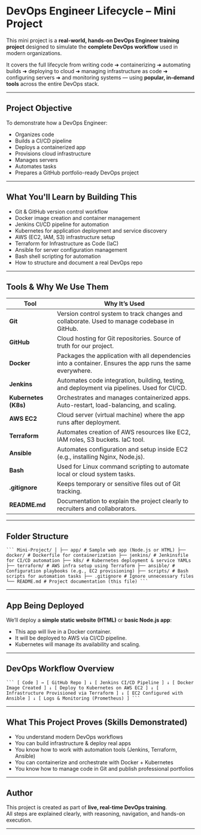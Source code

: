 #  DevOps Engineer Lifecycle – Mini Project

This mini project is a **real-world, hands-on DevOps Engineer training project** designed to simulate the **complete DevOps workflow** used in modern organizations.

It covers the full lifecycle from writing code ➜ containerizing ➜ automating builds ➜ deploying to cloud ➜ managing infrastructure as code ➜ configuring servers ➜ and monitoring systems — using **popular, in-demand tools** across the entire DevOps stack.

---

##  Project Objective

To demonstrate how a DevOps Engineer:
- Organizes code
- Builds a CI/CD pipeline
- Deploys a containerized app
- Provisions cloud infrastructure
- Manages servers
- Automates tasks
- Prepares a GitHub portfolio-ready DevOps project

---

##  What You'll Learn by Building This

- Git & GitHub version control workflow
- Docker image creation and container management
- Jenkins CI/CD pipeline for automation
- Kubernetes for application deployment and service discovery
- AWS (EC2, IAM, S3) infrastructure setup
- Terraform for Infrastructure as Code (IaC)
- Ansible for server configuration management
- Bash shell scripting for automation
- How to structure and document a real DevOps repo

---

##  Tools & Why We Use Them

| Tool | Why It’s Used |
|------|---------------|
| **Git** | Version control system to track changes and collaborate. Used to manage codebase in GitHub. |
| **GitHub** | Cloud hosting for Git repositories. Source of truth for our project. |
| **Docker** | Packages the application with all dependencies into a container. Ensures the app runs the same everywhere. |
| **Jenkins** | Automates code integration, building, testing, and deployment via pipelines. Used for CI/CD. |
| **Kubernetes (K8s)** | Orchestrates and manages containerized apps. Auto-restart, load-balancing, and scaling. |
| **AWS EC2** | Cloud server (virtual machine) where the app runs after deployment. |
| **Terraform** | Automates creation of AWS resources like EC2, IAM roles, S3 buckets. IaC tool. |
| **Ansible** | Automates configuration and setup inside EC2 (e.g., installing Nginx, Node.js). |
| **Bash** | Used for Linux command scripting to automate local or cloud system tasks. |
| **.gitignore** | Keeps temporary or sensitive files out of Git tracking. |
| **README.md** | Documentation to explain the project clearly to recruiters and collaborators. |

---
##  Folder Structure
<pre><code>``` Mini-Project/ │ ├── app/ # Sample web app (Node.js or HTML) ├── docker/ # Dockerfile for containerization ├── jenkins/ # Jenkinsfile for CI/CD automation ├── k8s/ # Kubernetes deployment & service YAMLs ├── terraform/ # AWS infra setup using Terraform ├── ansible/ # Configuration playbooks (e.g., EC2 provisioning) ├── scripts/ # Bash scripts for automation tasks ├── .gitignore # Ignore unnecessary files └── README.md # Project documentation (this file) ```</code></pre>



---

##  App Being Deployed

We’ll deploy a **simple static website (HTML)** or **basic Node.js app**:
- This app will live in a Docker container.
- It will be deployed to AWS via CI/CD pipeline.
- Kubernetes will manage its availability and scaling.

---

##  DevOps Workflow Overview

<pre><code>``` [ Code ] → [ GitHub Repo ] ↓ [ Jenkins CI/CD Pipeline ] ↓ [ Docker Image Created ] ↓ [ Deploy to Kubernetes on AWS EC2 ] ↓ [ Infrastructure Provisioned via Terraform ] ↓ [ EC2 Configured with Ansible ] ↓ [ Logs & Monitoring (Prometheus) ] ```</code></pre>
---

##  What This Project Proves (Skills Demonstrated)

- You understand modern DevOps workflows
- You can build infrastructure & deploy real apps
- You know how to work with automation tools (Jenkins, Terraform, Ansible)
- You can containerize and orchestrate with Docker + Kubernetes
- You know how to manage code in Git and publish professional portfolios

---

##  Author

This project is created as part of **live, real-time DevOps training**.  
All steps are explained clearly, with reasoning, navigation, and hands-on execution.

---



